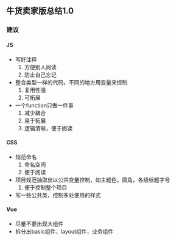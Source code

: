 ## 牛货卖家版总结1.0

### 建议

#### JS
- 写好注释
  1. 方便别人阅读
  2. 防止自己忘记
- 整合类型一样的代码，不同的地方用变量来控制
  1. 复用性强
  2. 可拓展
- 一个function只做一件事
  1. 减少耦合
  2. 易于拓展
  3. 逻辑清晰，便于阅读
  
#### CSS
- 规范命名
  1. 命名空间
  2. 便于阅读
- 项目规范抽取出以公共变量控制，如主题色，圆角，各级标题字号
  1. 便于控制整个项目
- 写一些公共类，控制多处使用的样式

#### Vue
- 尽量不要出现大组件
- 拆分出basic组件，layout组件，业务组件  
  

